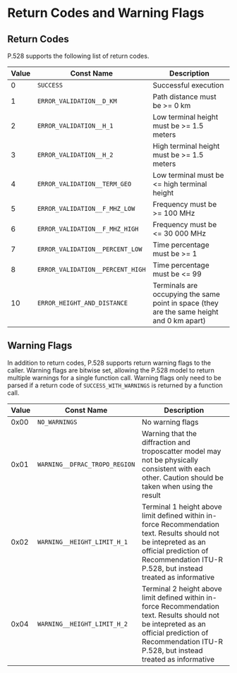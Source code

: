 # Return Codes and Warning Flags #

## Return Codes ##

P.528 supports the following list of return codes.

| Value | Const Name                       | Description  |
| ------|----------------------------------|--------------|
|     0 | `SUCCESS`                        | Successful execution |
|     1 | `ERROR_VALIDATION__D_KM`         | Path distance must be >= 0 km |
|     2 | `ERROR_VALIDATION__H_1`          | Low terminal height must be >= 1.5 meters |
|     3 | `ERROR_VALIDATION__H_2`          | High terminal height must be >= 1.5 meters |
|     4 | `ERROR_VALIDATION__TERM_GEO`     | Low terminal must be <= high terminal height |
|     5 | `ERROR_VALIDATION__F_MHZ_LOW`    | Frequency must be >= 100 MHz |
|     6 | `ERROR_VALIDATION__F_MHZ_HIGH`   | Frequency must be <= 30 000 MHz |
|     7 | `ERROR_VALIDATION__PERCENT_LOW`  | Time percentage must be >= 1 |
|     8 | `ERROR_VALIDATION__PERCENT_HIGH` | Time percentage must be <= 99 |
|    10 | `ERROR_HEIGHT_AND_DISTANCE`      | Terminals are occupying the same point in space (they are the same height and 0 km apart) |


## Warning Flags ##

In addition to return codes, P.528 supports return warning flags to the caller.  Warning flags are bitwise set, allowing the P.528 model to return multiple warnings for a single function call.  Warning flags only need to be parsed if a return code of `SUCCESS_WITH_WARNINGS` is returned by a function call.

| Value  | Const Name                       | Description  |
| -------|----------------------------------|--------------|
| 0x00   | `NO_WARNINGS`                    | No warning flags |
| 0x01   | `WARNING__DFRAC_TROPO_REGION`    | Warning that the diffraction and troposcatter model may not be physically consistent with each other. Caution should be taken when using the result |
| 0x02   | `WARNING__HEIGHT_LIMIT_H_1`      | Terminal 1 height above limit defined within in-force Recommendation text.  Results should not be intepreted as an official prediction of Recommendation ITU-R P.528, but instead treated as informative |
| 0x04   | `WARNING__HEIGHT_LIMIT_H_2`      | Terminal 2 height above limit defined within in-force Recommendation text.  Results should not be intepreted as an official prediction of Recommendation ITU-R P.528, but instead treated as informative |